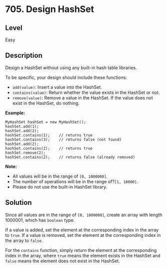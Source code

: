 # 705. Design HashSet
## Level
Easy

## Description
Design a HashSet without using any built-in hash table libraries.

To be specific, your design should include these functions:

* `add(value)`: Insert a value into the HashSet.
* `contains(value)`: Return whether the value exists in the HashSet or not.
* `remove(value)`: Remove a value in the HashSet. If the value does not exist in the HashSet, do nothing.

**Example:**
```
MyHashSet hashSet = new MyHashSet();
hashSet.add(1);         
hashSet.add(2);         
hashSet.contains(1);    // returns true
hashSet.contains(3);    // returns false (not found)
hashSet.add(2);          
hashSet.contains(2);    // returns true
hashSet.remove(2);          
hashSet.contains(2);    // returns false (already removed)
```

**Note:**

* All values will be in the range of `[0, 1000000]`.
* The number of operations will be in the range of?`[1, 10000]`.
* Please do not use the built-in HashSet library.

## Solution
Since all values are in the range of `[0, 1000000]`, create an array with length 1000001, which has `boolean` type.

If a value is added, set the element at the corresponding index in the array to `true`. If a value is removed, set the element at the corresponding index in the array to `false`.

For the `contains` function, simply return the element at the corresponding index in the array, where `true` means the element exists in the HashSet and `false` means the element does not exist in the HashSet.
